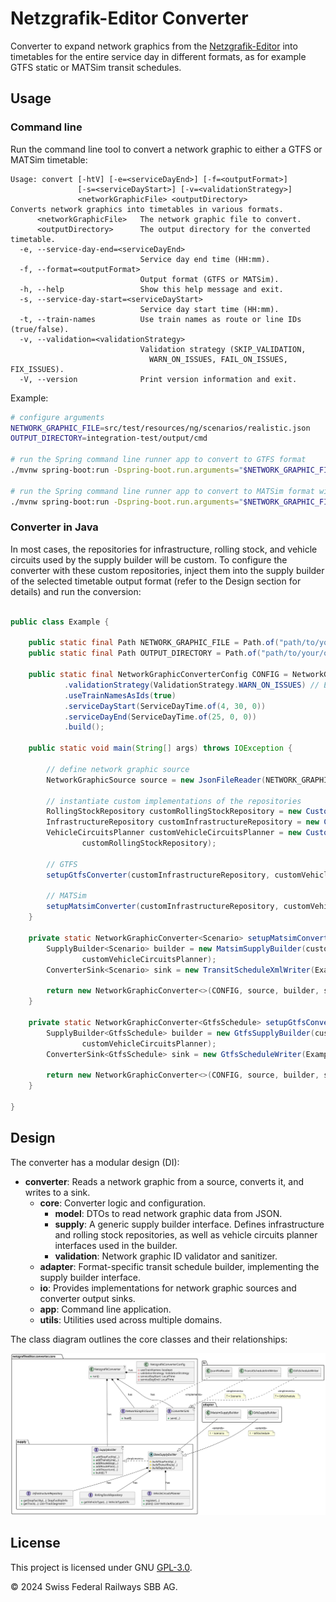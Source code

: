 # Netzgrafik-Editor Converter

Converter to expand network graphics from
the [Netzgrafik-Editor](https://github.com/SchweizerischeBundesbahnen/netzgrafik-editor-frontend) into timetables for
the entire service
day in different formats, as for example GTFS static or MATSim transit schedules.

## Usage

### Command line

Run the command line tool to convert a network graphic to either a GTFS or MATSim timetable:

```text
Usage: convert [-htV] [-e=<serviceDayEnd>] [-f=<outputFormat>]
               [-s=<serviceDayStart>] [-v=<validationStrategy>]
               <networkGraphicFile> <outputDirectory>
Converts network graphics into timetables in various formats.
      <networkGraphicFile>   The network graphic file to convert.
      <outputDirectory>      The output directory for the converted timetable.
  -e, --service-day-end=<serviceDayEnd>
                             Service day end time (HH:mm).
  -f, --format=<outputFormat>
                             Output format (GTFS or MATSim).
  -h, --help                 Show this help message and exit.
  -s, --service-day-start=<serviceDayStart>
                             Service day start time (HH:mm).
  -t, --train-names          Use train names as route or line IDs (true/false).
  -v, --validation=<validationStrategy>
                             Validation strategy (SKIP_VALIDATION,
                               WARN_ON_ISSUES, FAIL_ON_ISSUES, FIX_ISSUES).
  -V, --version              Print version information and exit.
```

Example:

```sh
# configure arguments
NETWORK_GRAPHIC_FILE=src/test/resources/ng/scenarios/realistic.json
OUTPUT_DIRECTORY=integration-test/output/cmd

# run the Spring command line runner app to convert to GTFS format
./mvnw spring-boot:run -Dspring-boot.run.arguments="$NETWORK_GRAPHIC_FILE $OUTPUT_DIRECTORY -f GTFS"

# run the Spring command line runner app to convert to MATSim format with custom service day times
./mvnw spring-boot:run -Dspring-boot.run.arguments="$NETWORK_GRAPHIC_FILE $OUTPUT_DIRECTORY -f MATSIM -s 04:30 -e 26:00"
```

### Converter in Java

In most cases, the repositories for infrastructure, rolling stock, and vehicle circuits used by the supply builder will
be custom. To configure the converter with these custom repositories, inject them into the supply builder of the
selected timetable output format (refer to the Design section for details) and run the conversion:

```java

public class Example {

    public static final Path NETWORK_GRAPHIC_FILE = Path.of("path/to/your/networkGraphicFile.json");
    public static final Path OUTPUT_DIRECTORY = Path.of("path/to/your/outputDirectory");

    public static final NetworkGraphicConverterConfig CONFIG = NetworkGraphicConverterConfig.builder()
            .validationStrategy(ValidationStrategy.WARN_ON_ISSUES) // Example strategy
            .useTrainNamesAsIds(true)
            .serviceDayStart(ServiceDayTime.of(4, 30, 0))
            .serviceDayEnd(ServiceDayTime.of(25, 0, 0))
            .build();

    public static void main(String[] args) throws IOException {

        // define network graphic source
        NetworkGraphicSource source = new JsonFileReader(NETWORK_GRAPHIC_FILE);

        // instantiate custom implementations of the repositories
        RollingStockRepository customRollingStockRepository = new CustomRollingStockRepository();
        InfrastructureRepository customInfrastructureRepository = new CustomInfrastructureRepository();
        VehicleCircuitsPlanner customVehicleCircuitsPlanner = new CustomVehicleCircuitsPlanner(
                customRollingStockRepository);

        // GTFS
        setupGtfsConverter(customInfrastructureRepository, customVehicleCircuitsPlanner, source).run();

        // MATSim
        setupMatsimConverter(customInfrastructureRepository, customVehicleCircuitsPlanner, source).run();
    }

    private static NetworkGraphicConverter<Scenario> setupMatsimConverter(InfrastructureRepository customInfrastructureRepository, VehicleCircuitsPlanner customVehicleCircuitsPlanner, NetworkGraphicSource source) {
        SupplyBuilder<Scenario> builder = new MatsimSupplyBuilder(customInfrastructureRepository,
                customVehicleCircuitsPlanner);
        ConverterSink<Scenario> sink = new TransitScheduleXmlWriter(Example.OUTPUT_DIRECTORY, "");

        return new NetworkGraphicConverter<>(CONFIG, source, builder, sink);
    }

    private static NetworkGraphicConverter<GtfsSchedule> setupGtfsConverter(InfrastructureRepository customInfrastructureRepository, VehicleCircuitsPlanner customVehicleCircuitsPlanner, NetworkGraphicSource source) {
        SupplyBuilder<GtfsSchedule> builder = new GtfsSupplyBuilder(customInfrastructureRepository,
                customVehicleCircuitsPlanner);
        ConverterSink<GtfsSchedule> sink = new GtfsScheduleWriter(Example.OUTPUT_DIRECTORY);

        return new NetworkGraphicConverter<>(CONFIG, source, builder, sink);
    }

}

```

## Design

The converter has a modular design (DI):

- **converter**: Reads a network graphic from a source, converts it, and writes to a sink.
    - **core**: Converter logic and configuration.
        - **model**: DTOs to read network graphic data from JSON.
        - **supply**: A generic supply builder interface. Defines infrastructure and rolling stock repositories, as well
          as vehicle circuits planner interfaces used in the builder.
        - **validation**: Network graphic ID validator and sanitizer.
    - **adapter**: Format-specific transit schedule builder, implementing the supply builder interface.
    - **io**: Provides implementations for network graphic sources and converter output sinks.
    - **app**: Command line application.
    - **utils**: Utilities used across multiple domains.

The class diagram outlines the core classes and their relationships:

![Class diagram](docs/uml/class-diagram.svg)

## License

This project is licensed under GNU [GPL-3.0](LICENSE).

© 2024 Swiss Federal Railways SBB AG.
